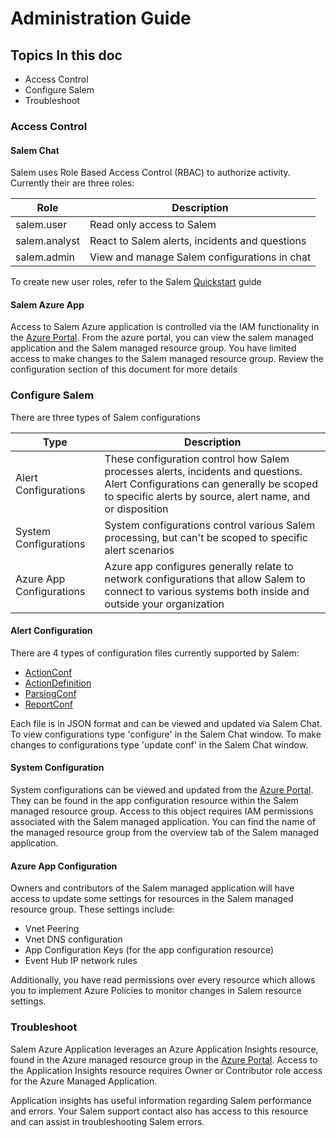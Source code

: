 # Administration Guide

## Topics In this doc

- Access Control
- Configure Salem
- Troubleshoot

### Access Control

#### Salem Chat

Salem uses Role Based Access Control (RBAC) to authorize activity. Currently their are three roles:

| Role          | Description                                    |
| ------------- | ---------------------------------------------- |
| salem.user    | Read only access to Salem                      |
| salem.analyst | React to Salem alerts, incidents and questions |
| salem.admin   | View and manage Salem configurations in chat   |

To create new user roles, refer to the Salem [Quickstart](/guides/Quickstart.md) guide

#### Salem Azure App

Access to Salem Azure application is controlled via the IAM functionality in the [Azure Portal](https://portal.azure.com). From the azure portal, you can view the salem managed application and the Salem managed resource group. You have limited access to make changes to the Salem managed resource group. Review the configuration section of this document for more details

### Configure Salem

There are three types of Salem configurations

| Type | Description |
| ---- | ----------- |
| Alert Configurations | These configuration control how Salem processes alerts, incidents and questions.  Alert Configurations can generally be scoped to specific alerts by source, alert name, and or disposition |
| System Configurations | System configurations control various Salem processing, but can't be scoped to specific alert scenarios  |
| Azure App Configurations | Azure app configures generally relate to network configurations that allow Salem to connect to various systems both inside and outside your organization |

#### Alert Configuration
There are 4 types of configuration files currently supported by Salem:
* [ActionConf](/confSpec/ActionConf.md)
* [ActionDefinition](/confSpec/ActionDefinition.md)
* [ParsingConf](/confSpec/ParsingConf.md)
* [ReportConf](/confSpec/ReportConf.md)

Each file is in JSON format and can be viewed and updated via Salem Chat.  To view configurations type 'configure' in the Salem Chat window.  To make changes to configurations type 'update conf' in the Salem Chat window.

#### System Configuration
System configurations can be viewed and updated from the [Azure Portal](https://portal.azure.com).  They can be found in the app configuration resource within the Salem managed resource group.  Access to this object requires IAM permissions associated with the Salem managed application.  You can find the name of the managed resource group from the overview tab of the Salem managed application.

#### Azure App Configuration
Owners and contributors of the Salem managed application will have access to update some settings for resources in the Salem managed resource group.  These settings include:

* Vnet Peering
* Vnet DNS configuration
* App Configuration Keys (for the app configuration resource)
* Event Hub IP network rules

Additionally, you have read permissions over every resource which allows you to implement Azure Policies to monitor changes in Salem resource settings.

### Troubleshoot
Salem Azure Application leverages an Azure Application Insights resource, found in the Azure managed resource group in the [Azure Portal](https://portal.azure.com).  Access to the Application Insights resource requires Owner or Contributor role access for the Azure Managed Application.

Application insights has useful information regarding Salem performance and errors.  Your Salem support contact also has access to this resource and can assist in troubleshooting Salem errors.

